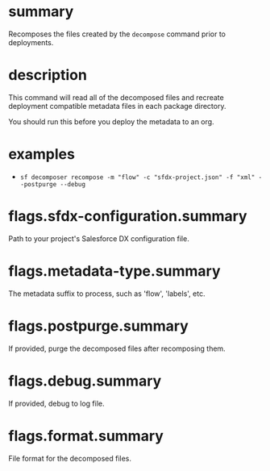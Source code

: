# summary

Recomposes the files created by the `decompose` command prior to deployments.

# description

This command will read all of the decomposed files and recreate deployment compatible metadata files in each package directory.

You should run this before you deploy the metadata to an org.

# examples

- `sf decomposer recompose -m "flow" -c "sfdx-project.json" -f "xml" --postpurge --debug`

# flags.sfdx-configuration.summary

Path to your project's Salesforce DX configuration file.

# flags.metadata-type.summary

The metadata suffix to process, such as 'flow', 'labels', etc.

# flags.postpurge.summary

If provided, purge the decomposed files after recomposing them.

# flags.debug.summary

If provided, debug to log file.

# flags.format.summary

File format for the decomposed files.
